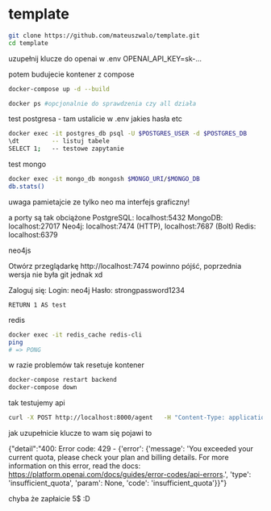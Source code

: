 # template
```bash
git clone https://github.com/mateuszwalo/template.git
cd template
```
uzupełnij klucze do openai w .env
OPENAI_API_KEY=sk-...

potem budujecie kontener z compose

```bash
docker-compose up -d --build

docker ps #opcjonalnie do sprawdzenia czy all działa
```
test postgresa - tam ustalicie w .env jakies hasła etc

```bash
docker exec -it postgres_db psql -U $POSTGRES_USER -d $POSTGRES_DB
\dt         -- listuj tabele
SELECT 1;   -- testowe zapytanie

``` 
test mongo

```bash
docker exec -it mongo_db mongosh $MONGO_URI/$MONGO_DB
db.stats()

```
uwaga pamietajcie ze tylko neo ma interfejs graficzny!

a porty są tak obciążone
PostgreSQL: localhost:5432
MongoDB: localhost:27017
Neo4j: localhost:7474 (HTTP), localhost:7687 (Bolt)
Redis: localhost:6379

neo4js

Otwórz przeglądarkę
http://localhost:7474 powinno pójść, poprzednia wersja nie była git jednak xd

Zaloguj się:
Login: neo4j
Hasło: strongpassword1234

```cypher
RETURN 1 AS test
```
redis
```bash
docker exec -it redis_cache redis-cli
ping
# => PONG
```

w razie problemów tak resetuje kontener

```bash
docker-compose restart backend
docker-compose down
```

tak testujemy api
```bash
curl -X POST http://localhost:8000/agent   -H "Content-Type: application/json"   -d '{"message": "Cześć! Kim jesteś?"}'
``` 
jak uzupełnicie klucze to wam się pojawi to

{"detail":"400: Error code: 429 - {'error': {'message': 'You exceeded your current quota, please check your plan and billing details. For more information on this error, read the docs: https://platform.openai.com/docs/guides/error-codes/api-errors.', 'type': 'insufficient_quota', 'param': None, 'code': 'insufficient_quota'}}"}

chyba że zapłaicie 5$ :D